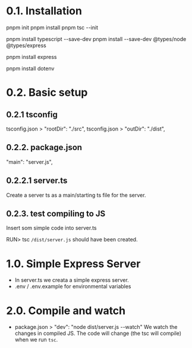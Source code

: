 # 0.1. Installation

pnpm init
pnpm install
pnpm tsc --init

pnpm install typescript --save-dev
pnpm install --save-dev @types/node @types/express

pnpm install express

pnpm install dotenv

# 0.2. Basic setup

## 0.2.1 tsconfig

tsconfig.json > "rootDir": "./src",
tsconfig.json > "outDir": "./dist",

## 0.2.2. package.json

"main": "server.js",

## 0.2.2.1 server.ts

Create a server ts as a main/starting ts file for the server.

## 0.2.3. test compiling to JS

Insert som simple code into server.ts

RUN> tsc
`/dist/server.js` should have been created.

# 1.0. Simple Express Server

- In server.ts we creata a simple express server.
- .env / .env.example for environmental variables

# 2.0. Compile and watch

- package.json > "dev": "node dist/server.js --watch"
  We watch the changes in compiled JS.
  The code will change (the tsc will compile) when we run `tsc`.
